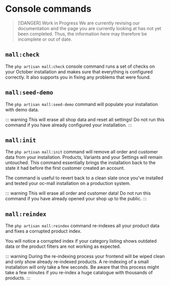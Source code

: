 # Console commands

> [!DANGER] Work in Progress
> We are currently revising our documentation and the page you are currently looking at has not yet 
> been completed. Thus, the information here may therefore be incomplete or out of date.

## `mall:check`

The `php artisan mall:check` console command runs a set of checks on your October installation and makes sure that 
everything is configured correctly. It also supports you in fixing any problems that were found.

## `mall:seed-demo`

The `php artisan mall:seed-demo` command will populate your installation with demo data.


::: warning
This will erase all shop data and reset all settings! Do not run this command if you have already configured your 
installation. 
:::

## `mall:init`

The `php artisan mall:init` command will remove all order and customer data from 
your installation. Products, Variants and your Settings will remain untouched.
This command essentially brings the installation back to the 
state it had before the first customer created an account.

The command is useful to revert back to a clean slate once you've installed
and tested your oc-mall installation on a production system. 


::: warning
This will erase all order and customer data! Do not run this command if you have already 
opened your shop up to the public. 
:::

## `mall:reindex`

The `php artisan mall:reindex` command re-indexes all your product data and fixes a corrupted product index.

You will notice a corrupted index if your category listing shows
outdated data or the product filters are 
not working as expected. 

::: warning
During the re-indexing process your frontend will be wiped clean and 
only show already re-indexed products. A re-indexing of a small 
installation will only take a few seconds. Be aware that this process 
might take a few minutes if you re-index a huge catalogue with thousands 
of products.
:::
